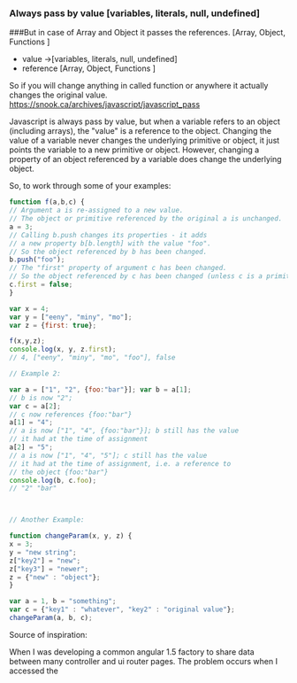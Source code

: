 ### Always pass by value [variables, literals, null, undefined] 
###But in case of Array and Object it passes the references. [Array, Object, Functions ]

 - value ->[variables, literals, null, undefined] 
 - reference [Array, Object, Functions ]

So if you will change anything in called function or anywhere it actually changes the original value.
https://snook.ca/archives/javascript/javascript_pass

Javascript is always pass by value, but when a variable refers to an object (including arrays), the "value" is a reference to the object.
Changing the value of a variable never changes the underlying primitive or object, it just points the variable to a new primitive or object.
However, changing a property of an object referenced by a variable does change the underlying object.

So, to work through some of your examples:
```javascript
function f(a,b,c) { 
// Argument a is re-assigned to a new value. 
// The object or primitive referenced by the original a is unchanged. 
a = 3; 
// Calling b.push changes its properties - it adds 
// a new property b[b.length] with the value "foo". 
// So the object referenced by b has been changed. 
b.push("foo"); 
// The "first" property of argument c has been changed. 
// So the object referenced by c has been changed (unless c is a primitive)
c.first = false; 
} 

var x = 4; 
var y = ["eeny", "miny", "mo"]; 
var z = {first: true};

f(x,y,z); 
console.log(x, y, z.first); 
// 4, ["eeny", "miny", "mo", "foo"], false

// Example 2:

var a = ["1", "2", {foo:"bar"}]; var b = a[1]; 
// b is now "2"; 
var c = a[2]; 
// c now references {foo:"bar"} 
a[1] = "4"; 
// a is now ["1", "4", {foo:"bar"}]; b still has the value 
// it had at the time of assignment 
a[2] = "5"; 
// a is now ["1", "4", "5"]; c still has the value 
// it had at the time of assignment, i.e. a reference to 
// the object {foo:"bar"} 
console.log(b, c.foo); 
// "2" "bar"



// Another Example:

function changeParam(x, y, z) { 
x = 3; 
y = "new string"; 
z["key2"] = "new"; 
z["key3"] = "newer"; 
z = {"new" : "object"}; 
} 

var a = 1, b = "something"; 
var c = {"key1" : "whatever", "key2" : "original value"}; 
changeParam(a, b, c);


```


Source of inspiration:

When I was developing a common angular 1.5 factory to share data between many controller and ui router pages. The problem occurs when I accessed the 
